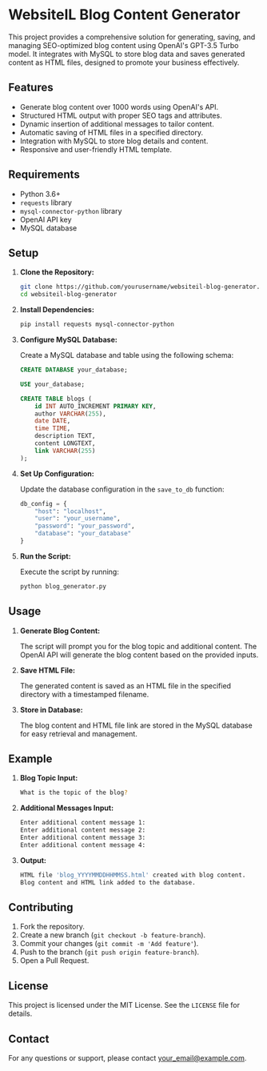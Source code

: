 # WebsiteIL Blog Content Generator

This project provides a comprehensive solution for generating, saving, and managing SEO-optimized blog content using OpenAI's GPT-3.5 Turbo model. It integrates with MySQL to store blog data and saves generated content as HTML files, designed to promote your business effectively.

## Features

- Generate blog content over 1000 words using OpenAI's API.
- Structured HTML output with proper SEO tags and attributes.
- Dynamic insertion of additional messages to tailor content.
- Automatic saving of HTML files in a specified directory.
- Integration with MySQL to store blog details and content.
- Responsive and user-friendly HTML template.

## Requirements

- Python 3.6+
- `requests` library
- `mysql-connector-python` library
- OpenAI API key
- MySQL database

## Setup

1. **Clone the Repository:**

    ```sh
    git clone https://github.com/yourusername/websiteil-blog-generator.git
    cd websiteil-blog-generator
    ```

2. **Install Dependencies:**

    ```sh
    pip install requests mysql-connector-python
    ```

3. **Configure MySQL Database:**

    Create a MySQL database and table using the following schema:

    ```sql
    CREATE DATABASE your_database;

    USE your_database;

    CREATE TABLE blogs (
        id INT AUTO_INCREMENT PRIMARY KEY,
        author VARCHAR(255),
        date DATE,
        time TIME,
        description TEXT,
        content LONGTEXT,
        link VARCHAR(255)
    );
    ```

4. **Set Up Configuration:**

    Update the database configuration in the `save_to_db` function:

    ```python
    db_config = {
        "host": "localhost",
        "user": "your_username",
        "password": "your_password",
        "database": "your_database"
    }
    ```

5. **Run the Script:**

    Execute the script by running:

    ```sh
    python blog_generator.py
    ```

## Usage

1. **Generate Blog Content:**

    The script will prompt you for the blog topic and additional content. The OpenAI API will generate the blog content based on the provided inputs.

2. **Save HTML File:**

    The generated content is saved as an HTML file in the specified directory with a timestamped filename.

3. **Store in Database:**

    The blog content and HTML file link are stored in the MySQL database for easy retrieval and management.

## Example

1. **Blog Topic Input:**

    ```sh
    What is the topic of the blog? 
    ```

2. **Additional Messages Input:**

    ```sh
    Enter additional content message 1: 
    Enter additional content message 2: 
    Enter additional content message 3: 
    Enter additional content message 4: 
    ```

3. **Output:**

    ```sh
    HTML file 'blog_YYYYMMDDHHMMSS.html' created with blog content.
    Blog content and HTML link added to the database.
    ```

## Contributing

1. Fork the repository.
2. Create a new branch (`git checkout -b feature-branch`).
3. Commit your changes (`git commit -m 'Add feature'`).
4. Push to the branch (`git push origin feature-branch`).
5. Open a Pull Request.

## License

This project is licensed under the MIT License. See the `LICENSE` file for details.

## Contact

For any questions or support, please contact [your_email@example.com](mailto:your_email@example.com).

